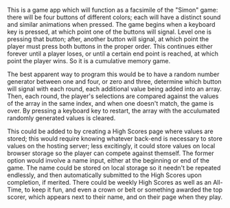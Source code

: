 This is a game app which will function as a facsimile of the "Simon" game: there will
be four buttons of different colors; each will have a distinct sound and similar animations when pressed. The game begins when a keyboard key is pressed, at which point
one of the buttons will signal. Level one is pressing that button; after, another button
will signal, at which point the player must press both buttons in the proper order. This
continues either forever until a player loses, or until a certain end point is reached, at which point the player wins. So it is a cumulative memory game.

The best apparent way to program this would be to have a random number generator between one and four, or zero and three, determine which button will signal with each round, each additional value being added into an array. Then, each round, the player's selections are compared against the values of the array in the same index, and when one
doesn't match, the game is over. By pressing a keyboard key to restart, the array with the acculumated randomly generated values is cleared. 

This could be added to by creating a High Scores page where values are stored; this would require knowing whatever back-end is necessary to store values on the hosting server; less excitingly, it could store values on local browser storage so the player can compete against themself. The former option would involve a name input, either at the beginning or end of the game. The name could be stored on local storage so it needn't be repeated endlessly, and then automatically submitted to the High Scores upon completion, if merited. There could be weekly High Scores as well as an All-Time, to keep it fun, and even a crown or belt or something awarded the top scorer, which appears next to their name, and on their page when they play. 
